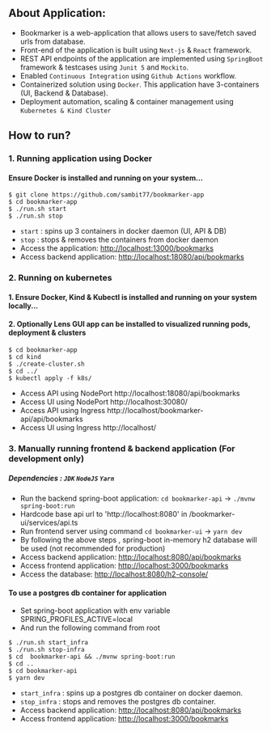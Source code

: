 ## About Application:

* Bookmarker is a web-application that allows users to save/fetch saved urls from database.
* Front-end of the application is built using `Next-js` & `React` framework.
* REST API endpoints of the application are implemented using `SpringBoot` framework & testcases using `Junit 5` and `Mockito`.
* Enabled `Continuous Integration` using `Github Actions` workflow.
* Containerized solution using `Docker`. This application have 3-containers (UI, Backend & Database).
* Deployment automation, scaling & container management using `Kubernetes & Kind Cluster`
## How to run?

### 1. Running application using Docker
#### Ensure Docker is installed and running on your system...
```shell
$ git clone https://github.com/sambit77/bookmarker-app
$ cd bookmarker-app
$ ./run.sh start
$ ./run.sh stop
```
* `start` : spins up 3 containers in docker daemon (UI, API & DB) <br>
* `stop` : stops & removes the containers from docker daemon
* Access the application: <http://localhost:13000/bookmarks> <br>
* Access backend application: <http://localhost:18080/api/bookmarks>

### 2. Running on kubernetes 

#### 1. Ensure Docker, Kind & Kubectl is installed and running on your system locally...
#### 2. Optionally Lens GUI app can be installed to visualized running pods, deployment & clusters
```shell
$ cd bookmarker-app
$ cd kind
$ ./create-cluster.sh
$ cd ../
$ kubectl apply -f k8s/
```
* Access API using NodePort http://localhost:18080/api/bookmarks
* Access UI using NodePort http://localhost:30080/
* Access API using Ingress http://localhost/bookmarker-api/api/bookmarks
* Access UI using Ingress http://localhost/


### 3. Manually running frontend & backend application (For development only) 
##### Dependencies : `JDK` `NodeJS` `Yarn`

* Run the backend spring-boot application: `cd bookmarker-api` -> `./mvnw spring-boot:run`
* Hardcode base api url to 'http://localhost:8080' in /bookmarker-ui/services/api.ts
* Run frontend server using command `cd bookmarker-ui` -> `yarn dev`
* By following the above steps , spring-boot in-memory h2 database will be used (not recommended for production)
* Access backend application: <http://localhost:8080/api/bookmarks>
* Access frontend application: <http://localhost:3000/bookmarks>
* Access the database: <http://localhost:8080/h2-console/>


#### To use a postgres db container for application
* Set spring-boot application with env variable SPRING_PROFILES_ACTIVE=local
* And run the following command from root
```shell
$ ./run.sh start_infra
$ ./run.sh stop-infra
$ cd  bookmarker-api && ./mvnw spring-boot:run
$ cd ..
$ cd bookmarker-api
$ yarn dev
```
* `start_infra` : spins up a postgres db container on docker daemon.
*  `stop_infra` : stops and removes the postgres db container.
* Access backend application: <http://localhost:8080/api/bookmarks>
* Access frontend application: <http://localhost:3000/bookmarks>
